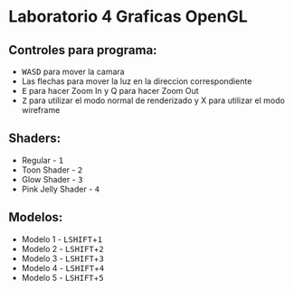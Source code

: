 # Laboratorio 4 Graficas OpenGL  
## Controles para programa:  
- <kbd>W</kbd><kbd>A</kbd><kbd>S</kbd><kbd>D</kbd> para mover la camara  
- Las flechas para mover la luz en la direccion correspondiente  
- <kbd>E</kbd> para hacer Zoom In y Q para hacer Zoom Out  
- <kbd>Z</kbd> para utilizar el modo normal de renderizado y X para utilizar el modo wireframe  
## Shaders:  
- Regular - <kbd>1</kbd>
- Toon Shader - <kbd>2</kbd>
- Glow Shader - <kbd>3</kbd>
- Pink Jelly Shader - <kbd>4</kbd>  
## Modelos:  
- Modelo 1 - <kbd>LSHIFT</kbd>+<kbd>1</kbd>
- Modelo 2 - <kbd>LSHIFT</kbd>+<kbd>2</kbd>
- Modelo 3 - <kbd>LSHIFT</kbd>+<kbd>3</kbd>
- Modelo 4 - <kbd>LSHIFT</kbd>+<kbd>4</kbd>
- Modelo 5 - <kbd>LSHIFT</kbd>+<kbd>5</kbd>
